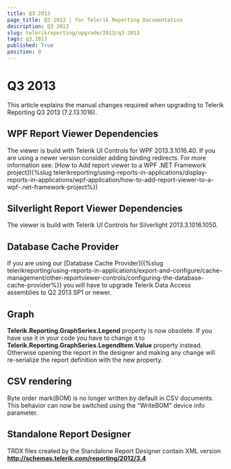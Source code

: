 ```yaml
---
title: Q3 2013
page_title: Q3 2013 | for Telerik Reporting Documentation
description: Q3 2013
slug: telerikreporting/upgrade/2013/q3-2013
tags: q3,2013
published: True
position: 0
---
```


# Q3 2013



This article explains the manual changes required when upgrading to Telerik Reporting Q3 2013 (7.2.13.1016).

## WPF Report Viewer Dependencies

The viewer is build with Telerik UI Controls for WPF 2013.3.1016.40. If you are using a newer version consider adding binding redirects. For more information see:           [How to Add report viewer to a WPF .NET Framework project]({%slug telerikreporting/using-reports-in-applications/display-reports-in-applications/wpf-application/how-to-add-report-viewer-to-a-wpf-.net-framework-project%})

## Silverlight Report Viewer Dependencies

The viewer is build with Telerik UI Controls for Silverlight 2013.3.1016.1050.         

## Database Cache Provider

If you are using our [Database Cache Provider]({%slug telerikreporting/using-reports-in-applications/export-and-configure/cache-management/other-reportviewer-controls/configuring-the-database-cache-provider%}) you will have to upgrade Telerik Data Access assemblies to Q2 2013 SP1 or newer.         

## Graph

__Telerik.Reporting.GraphSeries.Legend__  property is now obsolete.            If you have use it in your code you have to change it to __Telerik.Reporting.GraphSeries.LegendItem.Value__  property instead.           Otherwise opening the report in the designer and making any change will re-serialize the report definition with the new property.         

## CSV rendering

Byte order mark(BOM) is no longer written by default in CSV documents. This behavior can now be switched using the "WriteBOM" device info parameter.         

## Standalone Report Designer

TRDX files created by the Standalone Report Designer contain XML version __http://schemas.telerik.com/reporting/2012/3.4__ 
